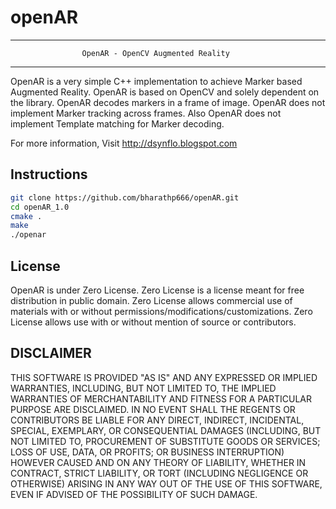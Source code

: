 openAR
======
-----------------------------------------------------------------------------------------------------------
					OpenAR - OpenCV Augmented Reality
-----------------------------------------------------------------------------------------------------------
OpenAR is a very simple C++ implementation to achieve Marker based Augmented Reality. OpenAR is based on 
OpenCV and solely dependent on the library. OpenAR decodes markers in a frame of image. OpenAR does not 
implement Marker tracking across frames. Also OpenAR does not implement Template matching for Marker decoding.

For more information, Visit http://dsynflo.blogspot.com

Instructions
---------------
```bash
git clone https://github.com/bharathp666/openAR.git
cd openAR_1.0
cmake .
make
./openar
```

License
---------------
OpenAR is under Zero License.
Zero License is a license meant for free distribution in public domain. Zero License allows commercial use of materials with or without permissions/modifications/customizations. Zero License allows use with or without mention of source or contributors.


DISCLAIMER
---------------
THIS SOFTWARE IS PROVIDED "AS IS" AND ANY EXPRESSED OR IMPLIED WARRANTIES, INCLUDING, BUT NOT LIMITED TO,
 THE IMPLIED WARRANTIES OF MERCHANTABILITY AND FITNESS FOR A PARTICULAR PURPOSE ARE DISCLAIMED. IN NO EVENT
 SHALL THE REGENTS OR CONTRIBUTORS BE LIABLE FOR ANY DIRECT, INDIRECT, INCIDENTAL, SPECIAL, EXEMPLARY, OR 
 CONSEQUENTIAL DAMAGES (INCLUDING, BUT NOT LIMITED TO, PROCUREMENT OF SUBSTITUTE GOODS OR SERVICES; 
 LOSS OF USE, DATA, OR PROFITS; OR BUSINESS INTERRUPTION)
HOWEVER CAUSED AND ON ANY THEORY OF LIABILITY, WHETHER IN CONTRACT, STRICT LIABILITY, OR TORT (INCLUDING 
 NEGLIGENCE OR OTHERWISE) ARISING IN ANY WAY OUT OF THE USE OF THIS SOFTWARE, EVEN IF ADVISED OF THE POSSIBILITY 
 OF SUCH DAMAGE.
